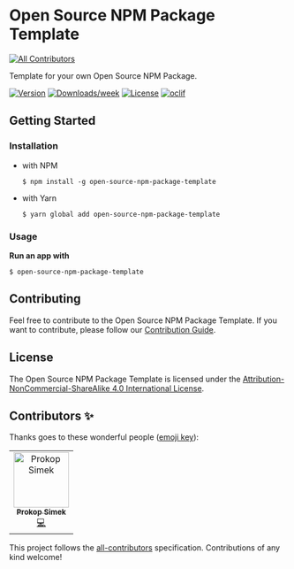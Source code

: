 # Open Source NPM Package Template
[![All Contributors](https://img.shields.io/badge/all_contributors-1-orange.svg?style=flat-square)](#contributors)

Template for your own Open Source NPM Package.

[![Version](https://img.shields.io/npm/v/open-source-npm-package-template.svg)](https://npmjs.org/package/open-source-npm-package-template)
[![Downloads/week](https://img.shields.io/npm/dw/open-source-npm-package-template.svg)](https://npmjs.org/package/open-source-npm-package-template)
[![License](https://img.shields.io/npm/l/open-source-npm-package-template.svg)](https://github.com/prokopsimek/open-source-npm-package-template/blob/master/package.json)
[![oclif](https://img.shields.io/badge/cli-oclif-brightgreen.svg)](https://oclif.io)

## Getting Started

### Installation

- with NPM
  
  ```$ npm install -g open-source-npm-package-template``` 
- with Yarn 
  
  ```$ yarn global add open-source-npm-package-template```

### Usage

**Run an app with**
```
$ open-source-npm-package-template
```

## Contributing

Feel free to contribute to the Open Source NPM Package Template. If you want to contribute, please follow our [Contribution Guide](CONTRIBUTING.md).

## License

The Open Source NPM Package Template is licensed under the [Attribution-NonCommercial-ShareAlike 4.0 International License](https://creativecommons.org/licenses/by-nc-sa/4.0/).

## Contributors ✨

Thanks goes to these wonderful people ([emoji key](https://allcontributors.org/docs/en/emoji-key)):

<!-- ALL-CONTRIBUTORS-LIST:START - Do not remove or modify this section -->
<!-- prettier-ignore -->
<table>
  <tr>
    <td align="center"><a href="https://github.com/prokopsimek"><img src="https://avatars2.githubusercontent.com/u/5487217?v=4" width="100px;" alt="Prokop Simek"/><br /><sub><b>Prokop Simek</b></sub></a><br /><a href="https://github.com/prokopsimek/open-source-npm-package-template/commits?author=prokopsimek" title="Code">💻</a></td>
  </tr>
</table>

<!-- ALL-CONTRIBUTORS-LIST:END -->

This project follows the [all-contributors](https://github.com/all-contributors/all-contributors) specification. Contributions of any kind welcome!